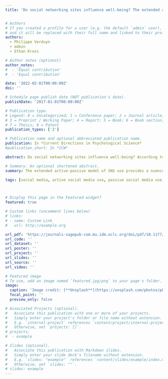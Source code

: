 ```yaml
---
title: 'Do social networking sites influence well-being? The extended active-passive model'


# Authors
# If you created a profile for a user (e.g. the default `admin` user), write the username (folder name) here
# and it will be replaced with their full name and linked to their profile.
authors:
  - Philippe Verduyn
  - admin
  - Ethan Kross

# Author notes (optional)
author_notes:
#  - 'Equal contribution'
#  - 'Equal contribution'

date: '2022-02-01T00:00:00Z'
doi: ''

# Schedule page publish date (NOT publication's date).
publishDate: '2017-01-01T00:00:00Z'

# Publication type.
# Legend: 0 = Uncategorized; 1 = Conference paper; 2 = Journal article;
# 3 = Preprint / Working Paper; 4 = Report; 5 = Book; 6 = Book section;
# 7 = Thesis; 8 = Patent
publication_types: ['2']

# Publication name and optional abbreviated publication name.
publication: In *Current Directions in Psychological Science*
#publication_short: In *ICW*

abstract: Do social networking sites influence well-being? According to the active-passive model of SNS use, the impact of SNSs on well-being depends on how they are used. Using SNSs actively to interact with other users positively affects well-being, whereas passive consumption of SNS content negatively affects well-being. However, emerging evidence suggests that the active-passive distinction is too coarse to fully capture the relationship between SNS use and well-being. Here we describe the extended active-passive model of SNS use, which refines the original model in three ways. It decomposes active use, decomposes passive use, and crosses usage types with user characteristics. We describe recent empirical evidence illustrating the benefits of these three extensions and highlight important future research directions. The extended active-passive model of SNS use provides a nuanced understanding of the relationship between SNS use and well-being by highlighting that active use of SNSs is not always beneficial and passive use is not always detrimental.

# Summary. An optional shortened abstract.
summary: The extended active-passive model of SNS use provides a nuanced understanding of the relationship between SNS use and well-being by highlighting that active use of SNSs is not always beneficial and passive use is not always detrimental.

tags: [social media, active social media use, passive social media use, well-being, individual differences]



# Display this page in the Featured widget?
featured: true

# Custom links (uncomment lines below)
# links:
# - name: Custom Link
#   url: http://example.org

url_pdf: 'https://journals-sagepub-com.mu.idm.oclc.org/doi/pdf/10.1177/09637214211053637'
url_code: ''
url_dataset: ''
url_poster: ''
url_project: ''
url_slides: ''
url_source: ''
url_video: ''

# Featured image
# To use, add an image named `featured.jpg/png` to your page's folder.
image:
  caption: 'Image credit: [**Unsplash**](https://unsplash.com/photos/pLCdAaMFLTE)'
  focal_point: ''
  preview_only: false

# Associated Projects (optional).
#   Associate this publication with one or more of your projects.
#   Simply enter your project's folder or file name without extension.
#   E.g. `internal-project` references `content/project/internal-project/index.md`.
#   Otherwise, set `projects: []`.
# projects:
#  - example

# Slides (optional).
#   Associate this publication with Markdown slides.
#   Simply enter your slide deck's filename without extension.
#   E.g. `slides: "example"` references `content/slides/example/index.md`.
#   Otherwise, set `slides: ""`.
# slides: example
---
```

